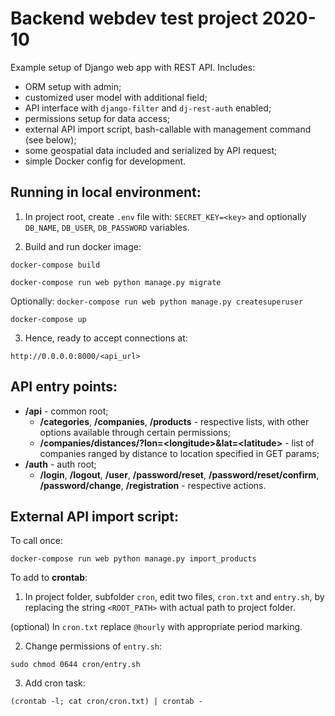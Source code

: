 Backend webdev test project 2020-10
===
Example setup of Django web app with REST API. Includes:
- ORM setup with admin;
- customized user model with additional field;
- API interface with `django-filter` and `dj-rest-auth` enabled;
- permissions setup for data access;
- external API import script, bash-callable with management command (see below);
- some geospatial data included and serialized by API request;
- simple Docker config for development.

Running in local environment:
-
1) In project root, create `.env` file with:
`SECRET_KEY=<key>`
and optionally `DB_NAME`, `DB_USER`, `DB_PASSWORD` variables.

2) Build and run docker image:

`docker-compose build`

`docker-compose run web python manage.py migrate`

Optionally: `docker-compose run web python manage.py createsuperuser`

`docker-compose up`

3) Hence, ready to accept connections at:

`http://0.0.0.0:8000/<api_url>`

API entry points:
-
-  __/api__ - common root;
	-  __/categories__, __/companies__, __/products__ - respective lists, with other options available through certain permissions;
	- __/companies/distances/?lon=\<longitude>&lat=\<latitude>__ - list of companies ranged by distance to location specified in GET params;
-  __/auth__ - auth root;
	-  __/login__, __/logout__, __/user__, __/password/reset__, __/password/reset/confirm__, __/password/change__, __/registration__ - respective actions.

External API import script:
-
To call once:

`docker-compose run web python manage.py import_products`

To add to __crontab__:
1) In project folder, subfolder `cron`, edit two files, `cron.txt` and `entry.sh`, by replacing the string `<ROOT_PATH>` with actual path to project folder.

(optional) In `cron.txt` replace `@hourly` with appropriate period marking.

2) Change permissions of `entry.sh`:

`sudo chmod 0644 cron/entry.sh`

3) Add cron task:

`(crontab -l; cat cron/cron.txt) | crontab -`
